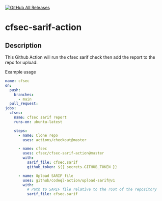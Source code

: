 [![GitHub All Releases](https://img.shields.io/github/downloads/aquasecurity/cfsec-sarif-action/total)](https://github.com/aquasecurity/cfsec-sarif-action/releases)
# cfsec-sarif-action

## Description

This Github Action will run the cfsec sarif check then add the report to the repo for upload.

Example usage

```yaml
name: cfsec
on:
  push:
    branches:
      - main
  pull_request:
jobs:
  cfsec:
    name: cfsec sarif report
    runs-on: ubuntu-latest

    steps:
      - name: Clone repo
        uses: actions/checkout@master

      - name: cfsec
        uses: cfsec/cfsec-sarif-action@master
        with:
          sarif_file: cfsec.sarif         
          github_token: ${{ secrets.GITHUB_TOKEN }}

      - name: Upload SARIF file
        uses: github/codeql-action/upload-sarif@v1
        with:
          # Path to SARIF file relative to the root of the repository
          sarif_file: cfsec.sarif         
```
